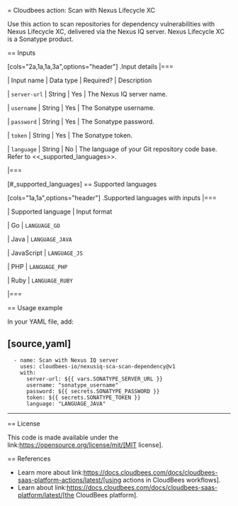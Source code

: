 = Cloudbees action: Scan with Nexus Lifecycle XC

Use this action to scan repositories for dependency vulnerabilities with Nexus Lifecycle XC, delivered via the Nexus IQ server. Nexus Lifecycle XC is a Sonatype product.

== Inputs

[cols="2a,1a,1a,3a",options="header"]
.Input details
|===

| Input name
| Data type
| Required?
| Description

| `server-url`
| String
| Yes
| The Nexus IQ server name.

| `username`
| String
| Yes
| The Sonatype username.

| `password`
| String
| Yes
| The Sonatype password.

| `token`
| String
| Yes
| The Sonatype token.

| `language`
| String
| No
| The language of your Git repository code base.
Refer to <<_supported_languages>>.

|===

[#_supported_languages]
== Supported languages

[cols="1a,1a",options="header"]
.Supported languages with inputs
|===

| Supported language
| Input format

| Go
| `LANGUAGE_GO`

| Java
| `LANGUAGE_JAVA`

| JavaScript
| `LANGUAGE_JS`

| PHP
| `LANGUAGE_PHP`

| Ruby
| `LANGUAGE_RUBY`

|===

== Usage example

In your YAML file, add:

[source,yaml]
----

      - name: Scan with Nexus IQ server
        uses: cloudbees-io/nexusiq-sca-scan-dependency@v1
        with:
          server-url: ${{ vars.SONATYPE_SERVER_URL }}
          username: "sonatype_username"
          password: ${{ secrets.SONATYPE_PASSWORD }}
          token: ${{ secrets.SONATYPE_TOKEN }}
          language: "LANGUAGE_JAVA"

----

== License

This code is made available under the 
link:https://opensource.org/license/mit/[MIT license].

== References

* Learn more about link:https://docs.cloudbees.com/docs/cloudbees-saas-platform-actions/latest/[using actions in CloudBees workflows].
* Learn about link:https://docs.cloudbees.com/docs/cloudbees-saas-platform/latest/[the CloudBees platform].

       
        
